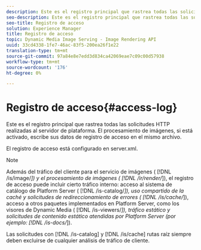 ```yaml
---
description: Este es el registro principal que rastrea todas las solicitudes HTTP realizadas al servidor de plataforma. El procesamiento de imágenes, si está activado, escribe sus datos de registro de acceso en el mismo archivo.
seo-description: Este es el registro principal que rastrea todas las solicitudes HTTP realizadas al servidor de plataforma. El procesamiento de imágenes, si está activado, escribe sus datos de registro de acceso en el mismo archivo.
seo-title: Registro de acceso
solution: Experience Manager
title: Registro de acceso
topic: Dynamic Media Image Serving - Image Rendering API
uuid: 33cd4338-1fe7-46ac-83f5-200ea26f1e22
translation-type: tm+mt
source-git-commit: 97a84e8e7edd3d834ca42069eae7c09c00d57938
workflow-type: tm+mt
source-wordcount: '176'
ht-degree: 0%

---
```



# Registro de acceso{#access-log}

Este es el registro principal que rastrea todas las solicitudes HTTP realizadas al servidor de plataforma. El procesamiento de imágenes, si está activado, escribe sus datos de registro de acceso en el mismo archivo.

El registro de acceso está configurado en server.xml.

>[!NOTE]
>
>Además del tráfico del cliente para el servicio de imágenes ( [!DNL /is/image/*]) y el procesamiento de imágenes ( [!DNL /ir/render/*]), el registro de acceso puede incluir cierto tráfico interno: acceso al sistema de catálogo de Platform Server ( [!DNL /is-catalog/*]), uso compartido de la caché y solicitudes de redireccionamiento de errores ( [!DNL /is/cache/*]), acceso a otros paquetes implementados en Platform Server, como los visores de Dynamic Media ( [!DNL /is-viewers/*]), tráfico estático y solicitudes de contenido estático atendidas por Platform Server (por ejemplo: [!DNL /is-docs/*]).

Las solicitudes con [!DNL /is-catalog] y [!DNL /is/cache] rutas raíz siempre deben excluirse de cualquier análisis de tráfico de cliente.
